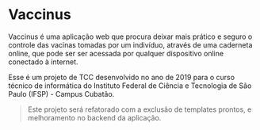 # Vaccinus
Vaccinus é uma aplicação web que procura deixar mais prático e seguro o controle das vacinas tomadas por um indivíduo, através de uma caderneta online, que pode ser ser acessada por qualquer dispositivo online conectado à internet.

Esse é um projeto de TCC desenvolvido no ano de 2019 para o curso técnico de informática do Instituto Federal de Ciência e Tecnologia de São Paulo (IFSP) - Campus Cubatão.


> Este projeto será refatorado com a exclusão de templates prontos, e melhoramento no backend da aplicação.
